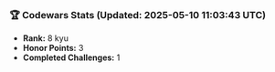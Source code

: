 ### 🏆 Codewars Stats (Updated: 2025-05-10 11:03:43 UTC)

- **Rank:** 8 kyu
- **Honor Points:** 3
- **Completed Challenges:** 1
